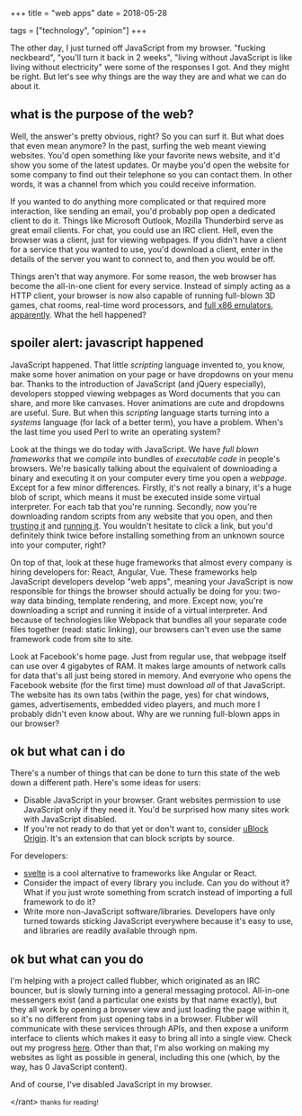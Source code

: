 +++
title = "web apps"
date = 2018-05-28

tags = ["technology", "opinion"]
+++

The other day, I just turned off JavaScript from my browser. "fucking neckbeard", "you'll turn it back in 2 weeks", "living without JavaScript is like living without electricity" were some of the responses I got. And they might be right. But let's see why things are the way they are and what we can do about it.

## what is the purpose of the web?

Well, the answer's pretty obvious, right? So you can surf it. But what does that even mean anymore? In the past, surfing the web meant viewing websites. You'd open something like your favorite news website, and it'd show you some of the latest updates. Or maybe you'd open the website for some company to find out their telephone so you can contact them. In other words, it was a channel from which you could receive information.

If you wanted to do anything more complicated or that required more interaction, like sending an email, you'd probably pop open a dedicated client to do it. Things like Microsoft Outlook, Mozilla Thunderbird serve as great email clients. For chat, you could use an IRC client. Hell, even the browser was a client, just for viewing webpages. If you didn't have a client for a service that you wanted to use, you'd download a client, enter in the details of the server you want to connect to, and then you would be off.

Things aren't that way anymore. For some reason, the web browser has become the all-in-one client for every service. Instead of simply acting as a HTTP client, your browser is now also capable of running full-blown 3D games, chat rooms, real-time word processors, and [full x86 emulators, apparently](http://copy.sh/v86/). What the hell happened?

## spoiler alert: javascript happened

JavaScript happened. That little _scripting_ language invented to, you know, make some hover animation on your page or have dropdowns on your menu bar. Thanks to the introduction of JavaScript (and jQuery especially), developers stopped viewing webpages as Word documents that you can share, and more like canvases. Hover animations are cute and dropdowns are useful. Sure. But when this _scripting_ language starts turning into a _systems_ language (for lack of a better term), you have a problem. When's the last time you used Perl to write an operating system?

Look at the things we do today with JavaScript. We have _full blown frameworks_ that we _compile_ into bundles of _executable code_ in people's browsers. We're basically talking about the equivalent of downloading a binary and executing it on your computer every time you open a _webpage_. Except for a few minor differences. Firstly, it's not really a binary, it's a huge blob of script, which means it must be executed inside some virtual interpreter. For each tab that you're running. Secondly, now you're downloading random scripts from any website that you open, and then [trusting it](https://superlogout.com/) and [running it](https://coinhive.com/). You wouldn't hesitate to click a link, but you'd definitely think twice before installing something from an unknown source into your computer, right?

On top of that, look at these huge frameworks that almost every company is hiring developers for: React, Angular, Vue. These frameworks help JavaScript developers develop "web apps", meaning your JavaScript is now responsible for things the browser should actually be doing for you: two-way data binding, template rendering, and more. Except now, you're downloading a script and running it inside of a virtual interpreter. And because of technologies like Webpack that bundles all your separate code files together (read: static linking), our browsers can't even use the same framework code from site to site.

Look at Facebook's home page. Just from regular use, that webpage itself can use over 4 gigabytes of RAM. It makes large amounts of network calls for data that's all just being stored in memory. And everyone who opens the Facebook website (for the first time) must download _all_ of that JavaScript. The website has its own tabs (within the page, yes) for chat windows, games, advertisements, embedded video players, and much more I probably didn't even know about. Why are we running full-blown apps in our browser?

## ok but what can i do

There's a number of things that can be done to turn this state of the web down a different path. Here's some ideas for users:

- Disable JavaScript in your browser. Grant websites permission to use JavaScript only if they need it. You'd be surprised how many sites work with JavaScript disabled.
- If you're not ready to do that yet or don't want to, consider [uBlock Origin](https://chrome.google.com/webstore/detail/ublock-origin/cjpalhdlnbpafiamejdnhcphjbkeiagm?hl=en). It's an extension that can block scripts by source.

For developers:

- [svelte](https://svelte.technology/) is a cool alternative to frameworks like Angular or React.
- Consider the impact of every library you include. Can you do without it? What if you just wrote something from scratch instead of importing a full framework to do it?
- Write more non-JavaScript software/libraries. Developers have only turned towards sticking JavaScript everywhere because it's easy to use, and libraries are readily available through npm.

## ok but what can you do

I'm helping with a project called flubber, which originated as an IRC bouncer, but is slowly turning into a general messaging protocol. All-in-one messengers exist (and a particular one exists by that name exactly), but they all work by opening a browser view and just loading the page within it, so it's no different from just opening tabs in a browser. Flubber will communicate with these services through APIs, and then expose a uniform interface to clients which makes it easy to bring all into a single view. Check out my progress [here](https://github.com/iptq/flubber). Other than that, I'm also working on making my websites as light as possible in general, including this one (which, by the way, has 0 JavaScript content).

And of course, I've disabled JavaScript in my browser.

\</rant\> <small>thanks for reading!</small>